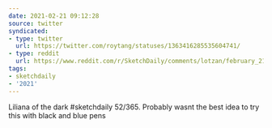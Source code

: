 ```yaml
---
date: 2021-02-21 09:12:28
source: twitter
syndicated:
- type: twitter
  url: https://twitter.com/roytang/statuses/1363416285535604741/
- type: reddit
  url: https://www.reddit.com/r/SketchDaily/comments/lotzan/february_21st_the_dark_arts/go7srnw/
tags:
- sketchdaily
- '2021'
---
```


Liliana of the dark #sketchdaily 52/365. Probably wasnt the best idea to try this with black and blue pens